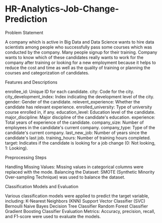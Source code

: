 # HR-Analytics-Job-Change-Prediction
Problem Statement

A company which is active in Big Data and Data Science wants to hire data scientists among people who successfully pass some courses which was conducted by the company. Many people signup for their training. Company wants to know which of these candidates really wants to work for the company after training or looking for a new employment because it helps to reduce the cost and time as well as the quality of training or planning the courses and categorization of candidates.


Features and Descriptions



enrollee_id: Unique ID for each candidate.
city: Code for the city.
city_development_index: Index indicating the development level of the city.
gender: Gender of the candidate.
relevent_experience: Whether the candidate has relevant experience.
enrolled_university: Type of university course enrolled in, if any.
education_level: Education level of the candidate.
major_discipline: Major discipline of the candidate's education.
experience: Total years of experience of the candidate.
company_size: Number of employees in the candidate's current company.
company_type: Type of the candidate's current company.
last_new_job: Number of years since the candidate's last job.
training_hours: Number of training hours completed.
target: Indicates if the candidate is looking for a job change (0: Not looking, 1: Looking).

Preprocessing Steps


Handling Missing Values: Missing values in categorical columns were replaced with the mode.
Balancing the Dataset: SMOTE (Synthetic Minority Over-sampling Technique) was used to balance the dataset.


Classification Models and Evaluation


Various classification models were applied to predict the target variable, including:
K-Nearest Neighbors (KNN)
Support Vector Classifier (SVC)
Bernoulli Naive Bayes
Decision Tree Classifier
Random Forest Classifier
Gradient Boosting Classifier
Evaluation Metrics: Accuracy, precision, recall, and F1-score were used to evaluate the models.
